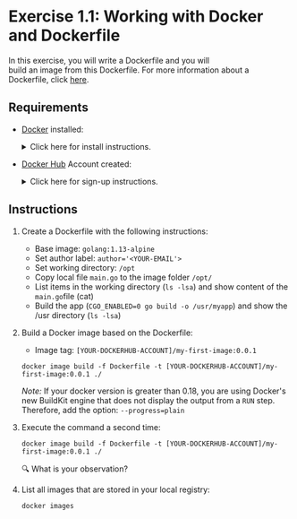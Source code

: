 # Exercise 1.1: Working with Docker and Dockerfile

In this exercise, you will write a Dockerfile and you will build an image from this Dockerfile. For more information about a Dockerfile, click [here](https://docs.docker.com/engine/reference/builder/).

## Requirements

* [Docker](https://www.docker.com/) installed: 
    <details><summary>Click here for install instructions.</summary>
    <p>

    * Docker for Windows: https://docs.docker.com/docker-for-windows/install/

    * Docker for Mac: https://docs.docker.com/docker-for-mac/install

    </p>
    </details>

* [Docker Hub](https://hub.docker.com/) Account created:
    <details><summary>Click here for sign-up instructions.</summary>
    <p>

    * To sign up: https://hub.docker.com/signup

    </p>
    </details>

## Instructions

1. Create a Dockerfile with the following instructions:
    * Base image: `golang:1.13-alpine`
    * Set author label: `author='<YOUR-EMAIL'>`
    * Set working directory: `/opt`
    * Copy local file `main.go` to the image folder `/opt/`
    * List items in the working directory (`ls -lsa`) and show content of the `main.go`file (cat)
    * Build the app (`CGO_ENABLED=0 go build -o /usr/myapp`) and show the /usr directory  (`ls -lsa`)

1. Build a Docker image based on the Dockerfile:
    * Image tag: `[YOUR-DOCKERHUB-ACCOUNT]/my-first-image:0.0.1`

    ```console
    docker image build -f Dockerfile -t [YOUR-DOCKERHUB-ACCOUNT]/my-first-image:0.0.1 ./ 
    ```
    *Note:* If your docker version is greater than 0.18, you are using Docker's new BuildKit engine that does not display the output from a `RUN` step. Therefore, add the option: `--progress=plain`

1. Execute the command a second time: 

    ```console
    docker image build -f Dockerfile -t [YOUR-DOCKERHUB-ACCOUNT]/my-first-image:0.0.1 ./
    ```

    :mag: What is your observation? 
  
1. List all images that are stored in your local registry:

    ```console
    docker images
    ```
